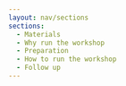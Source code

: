 ```yaml
---
layout: nav/sections
sections:
  - Materials
  - Why run the workshop
  - Preparation
  - How to run the workshop
  - Follow up
---
```


